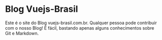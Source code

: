 

# Blog Vuejs-Brasil

Este é o site do Blog vuejs-brasil.com.br. Qualquer pessoa pode contribuir com o nosso Blog! É fácil, bastando apenas alguns conhecimentos sobre Git e Markdown. 


